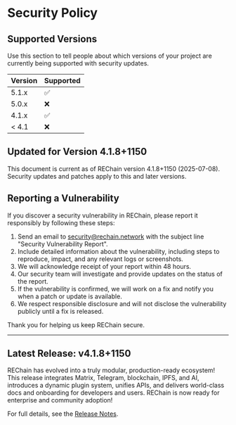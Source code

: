 # Security Policy

## Supported Versions

Use this section to tell people about which versions of your project are
currently being supported with security updates.

| Version | Supported          |
| ------- | ------------------ |
| 5.1.x   | :white_check_mark: |
| 5.0.x   | :x:                |
| 4.1.x   | :white_check_mark: |
| < 4.1   | :x:                |

## Updated for Version 4.1.8+1150

This document is current as of REChain version 4.1.8+1150 (2025-07-08). Security updates and patches apply to this and later versions.


## Reporting a Vulnerability

If you discover a security vulnerability in REChain, please report it responsibly by following these steps:

1. Send an email to security@rechain.network with the subject line "Security Vulnerability Report".
2. Include detailed information about the vulnerability, including steps to reproduce, impact, and any relevant logs or screenshots.
3. We will acknowledge receipt of your report within 48 hours.
4. Our security team will investigate and provide updates on the status of the report.
5. If the vulnerability is confirmed, we will work on a fix and notify you when a patch or update is available.
6. We respect responsible disclosure and will not disclose the vulnerability publicly until a fix is released.

Thank you for helping us keep REChain secure.

---

## Latest Release: v4.1.8+1150

REChain has evolved into a truly modular, production-ready ecosystem! This release integrates Matrix, Telegram, blockchain, IPFS, and AI, introduces a dynamic plugin system, unifies APIs, and delivers world-class docs and onboarding for developers and users. REChain is now ready for enterprise and community adoption!

For full details, see the [Release Notes](RELEASE_NOTES.md).

